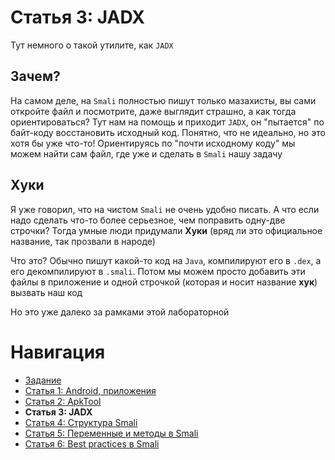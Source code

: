 # Статья 3: JADX

Тут немного о такой утилите, как `JADX`

## Зачем?

На самом деле, на `Smali` полностью пишут только мазахисты, вы сами откройте файл и посмотрите, даже выглядит страшно, а как тогда ориентироваться?
Тут нам на помощь и приходит `JADX`, он "пытается" по байт-коду восстановить исходный код. Понятно, что не идеально, но это хотя бы уже что-то!
Ориентируясь по "почти исходному коду" мы можем найти сам файл, где уже и сделать в `Smali` нашу задачу

## Хуки

Я уже говорил, что на чистом `Smali` не очень удобно писать. А что если надо сделать что-то более серьезное, чем поправить одну-две строчки?
Тогда умные люди придумали **Хуки** (вряд ли это официальное название, так прозвали в народе)

Что это? Обычно пишут какой-то код на `Java`, компилируют его в `.dex`, а его декомпилируют в `.smali`. Потом мы можем просто добавить эти файлы в приложение и одной строчкой (которая и носит название **хук**) вызвать наш код

Но это уже далеко за рамками этой лабораторной

# Навигация

- [Задание](../README.md)
- [Статья 1: Android, приложения](./APPS.md)
- [Статья 2: ApkTool](./APKTOOL.md)
- **Статья 3: JADX**
- [Статья 4: Структура Smali](./SMALI-STRUCTURE.md)
- [Статья 5: Переменные и методы в Smali](./SMALI-VARS-METHODS.md)
- [Статья 6: Best practices в Smali](./SMALI-BEST-PRACTICES.md)